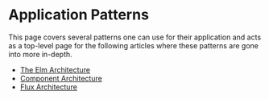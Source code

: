 # Application Patterns

This page covers several patterns one can use for their application and acts as a top-level page for
the following articles where these patterns are gone into more in-depth.

- [The Elm Architecture](./the-elm-architecture.md)
- [Component Architecture](./component-architecture.md)
- [Flux Architecture](./flux-architecture.md)
